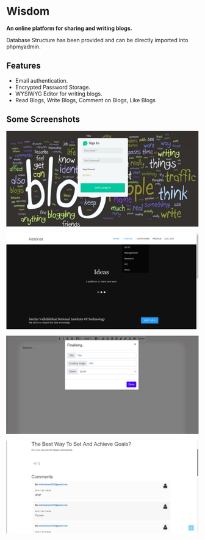 # Wisdom

<b>An online platform for sharing and writing blogs.</b>

Database Structure has been provided and can be directly imported into phpmyadmin.

## Features
- Email authentication.
- Encrypted Password Storage.
- WYSIWYG Editor for writing blogs.
- Read Blogs, Write Blogs, Comment on Blogs, Like Blogs

## Some Screenshots
![alt text](https://github.com/Am-Coder/Wisdom/blob/master/Screenshots/2.png "Login Page")

![alt text](https://github.com/Am-Coder/Wisdom/blob/master/Screenshots/4.png "Home Page")

![alt text](https://github.com/Am-Coder/Wisdom/blob/master/Screenshots/6.png "WYSIWYG Editor")

![alt text](https://github.com/Am-Coder/Wisdom/blob/master/Screenshots/8.png "Blog View Page")

